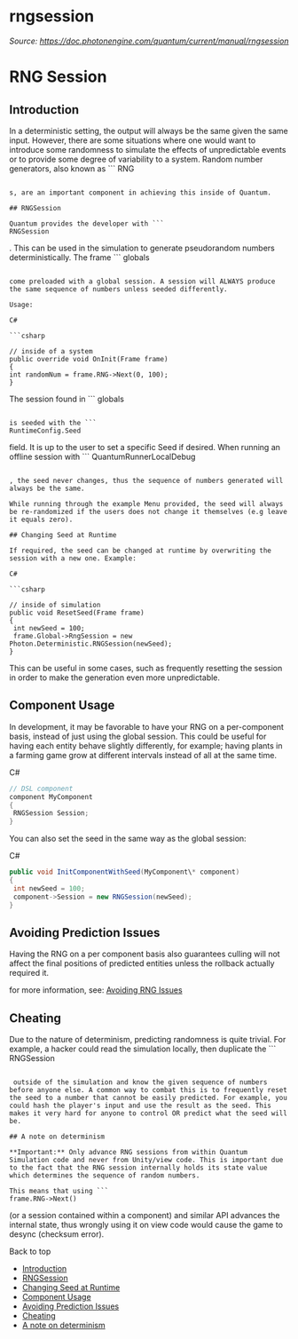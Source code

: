 # rngsession

_Source: https://doc.photonengine.com/quantum/current/manual/rngsession_

# RNG Session

## Introduction

In a deterministic setting, the output will always be the same given the same input. However, there are some situations where one would want to introduce some randomness to simulate the effects of unpredictable events or to provide some degree of variability to a system. Random number generators, also known as ```
RNG
```

s, are an important component in achieving this inside of Quantum.

## RNGSession

Quantum provides the developer with ```
RNGSession
```

. This can be used in the simulation to generate pseudorandom numbers deterministically. The frame ```
globals
```

come preloaded with a global session. A session will ALWAYS produce the same sequence of numbers unless seeded differently.

Usage:

C#

```csharp

// inside of a system
public override void OnInit(Frame frame)
{
int randomNum = frame.RNG->Next(0, 100);
}

```

The session found in ```
globals
```

is seeded with the ```
RuntimeConfig.Seed
```

field. It is up to the user to set a specific Seed if desired. When running an offline session with ```
QuantumRunnerLocalDebug
```

, the seed never changes, thus the sequence of numbers generated will always be the same.

While running through the example Menu provided, the seed will always be re-randomized if the users does not change it themselves (e.g leave it equals zero).

## Changing Seed at Runtime

If required, the seed can be changed at runtime by overwriting the session with a new one. Example:

C#

```csharp

// inside of simulation
public void ResetSeed(Frame frame)
{
 int newSeed = 100;
 frame.Global->RngSession = new Photon.Deterministic.RNGSession(newSeed);
}

```

This can be useful in some cases, such as frequently resetting the session in order to make the generation even more unpredictable.

## Component Usage

In development, it may be favorable to have your RNG on a per-component basis, instead of just using the global session. This could be useful for having each entity behave slightly differently, for example; having plants in a farming game grow at different intervals instead of all at the same time.

C#

```csharp
// DSL component
component MyComponent
{
 RNGSession Session;
}

```

You can also set the seed in the same way as the global session:

C#

```csharp
public void InitComponentWithSeed(MyComponent\* component)
{
 int newSeed = 100;
 component->Session = new RNGSession(newSeed);
}

```

## Avoiding Prediction Issues

Having the RNG on a per component basis also guarantees culling will not affect the final positions of predicted entities unless the rollback actually required it.

for more information, see: [Avoiding RNG Issues](/quantum/current/manual/prediction-culling#avoiding_rng_issues)

## Cheating

Due to the nature of determinism, predicting randomness is quite trivial. For example, a hacker could read the simulation locally, then duplicate the ```
RNGSession
```

 outside of the simulation and know the given sequence of numbers before anyone else. A common way to combat this is to frequently reset the seed to a number that cannot be easily predicted. For example, you could hash the player's input and use the result as the seed. This makes it very hard for anyone to control OR predict what the seed will be.

## A note on determinism

**Important:** Only advance RNG sessions from within Quantum Simulation code and never from Unity/view code. This is important due to the fact that the RNG session internally holds its state value which determines the sequence of random numbers.

This means that using ```
frame.RNG->Next()
```

(or a session contained within a component) and similar API advances the internal state, thus wrongly using it on view code would cause the game to desync (checksum error).

Back to top

- [Introduction](#introduction)
- [RNGSession](#rngsession)
- [Changing Seed at Runtime](#changing-seed-at-runtime)
- [Component Usage](#component-usage)
- [Avoiding Prediction Issues](#avoiding-prediction-issues)
- [Cheating](#cheating)
- [A note on determinism](#a-note-on-determinism)
